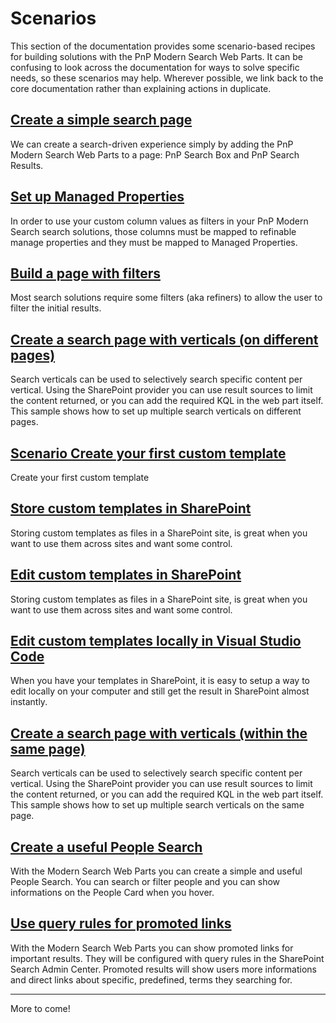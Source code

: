 # Scenarios

This section of the documentation provides some scenario-based recipes for building solutions with the PnP Modern Search Web Parts. It can be confusing to look across the documentation for ways to solve specific needs, so these scenarios may help. Wherever possible, we link back to the core documentation rather than explaining actions in duplicate.

## [Create a simple search page](create-simple-search-page.md)

We can create a search-driven experience simply by adding the PnP Modern Search Web Parts to a page: PnP Search Box and PnP Search Results.

## [Set up Managed Properties](set-up-managed-properties.md)

In order to use your custom column values as filters in your PnP Modern Search search solutions, those columns must be mapped to refinable manage properties and they must be mapped to Managed Properties.

## [Build a page with filters](page-with-filters.md)

Most search solutions require some filters (aka refiners) to allow the user to filter the initial results.

## [Create a search page with verticals (on different pages)](Create-a-search-page-with-verticals-on-different-pages.md)

Search verticals can be used to selectively search specific content per vertical. Using the SharePoint provider you can use result sources to limit the content returned, or you can add the required KQL in the web part itself. This sample shows how to set up multiple search verticals on different pages.

## [Scenario Create your first custom template](create-your-first-custom-template.md)

Create your first custom template

## [Store custom templates in SharePoint](howto-store-custom-templates-in-sharepoint.md)

Storing custom templates as files in a SharePoint site, is great when you want to use them across sites and want some control.

## [Edit custom templates in SharePoint](edit-custom-templates-in-sharepoint.md)

Storing custom templates as files in a SharePoint site, is great when you want to use them across sites and want some control.

## [Edit custom templates locally in Visual Studio Code](edit-templates-using-vscode-and-onedrive.md)

When you have your templates in SharePoint, it is easy to setup a way to edit locally on your computer and still get the result in SharePoint almost instantly.

## [Create a search page with verticals (within the same page)](Create-a-search-page-with-verticals-within-the-same-page.md)

Search verticals can be used to selectively search specific content per vertical. Using the SharePoint provider you can use result sources to limit the content returned,
or you can add the required KQL in the web part itself. This sample shows how to set up multiple search verticals on the same page.

## [Create a useful People Search](Create-a-useful-People-Search.md)
With the Modern Search Web Parts you can create a simple and useful People Search. You can search or filter people and you can show informations on the People Card when you hover.

## [Use query rules for promoted links](Use-query-rules-for-promoted-links.md)

With the Modern Search Web Parts you can show promoted links for important results. They will be configured with query rules in the SharePoint Search Admin Center. Promoted results will show users more informations and direct links about specific, predefined, terms they searching for.

---

More to come!
